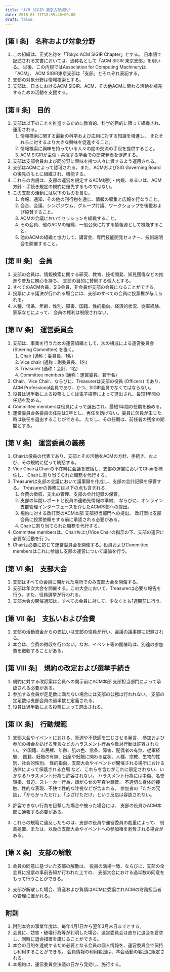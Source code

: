 ```yaml
---
title: "ACM SIGIR 東京支部規約"
date: 2018-01-17T18:59:40+09:00
draft: false
---
```


## [第 I 条]　名称および対象分野

1. この組織は、正式名称を「Tokyo ACM SIGIR Chapter」とする。
日本語で記述される文書においては、通称名として「ACM SIGIR 東京支部」を用いる。
以後、この内規ではAssociation for Computing Machineryは「ACM」、
ACM SIGIR東京支部は「支部」とそれぞれ表記する。
2. 支部の対象分野は情報検索とする。
3. 支部は、日本におけるACM SIGIR、ACM、その他ACMに関わる活動を補完するための活動を支援する。

## [第 II 条]　目的
1. 支部は以下のことを推進するために教育的、科学的目的に限って組織され、運用される。
    1. 情報検索に関する最新の科学および応用に対する知識を増進し、
またそれらに対するより大きな興味を促進すること。
    2. 情報検索に興味を持っている人々の間の交流の手段を提供すること。
    3. ACM SIGIRが主催・共催する学会での研究発表を促進する。
2. 支部は支部会員および同分野に興味を持つ人々に資するよう運用される。
3. 支部はACMによって認可される。また、ACMおよびSIG Governing Boardの後見のもとに組織され、機能する。
4. これらの内規は、支部の運営を規定するACM規則・内規、あるいは、ACM方針・手続き規定の規約に優先するものではない。
5. この支部の活動には以下のものを含む。
    1. 会報、通知、その他の刊行物を通じ、情報の収集と広報を行なうこと。
    2. 会合、会議、シンポジウム、グループ討議、ワークショップを後援および協賛すること。
    3. ACMの会議においてセッションを組織すること。
    4. その会員、他のACMの組織、一般公衆に対する情報源として機能すること。
    5. 他のACMの組織と協力して、講習会、専門技能開発セミナー、技術説明会を開催すること。

## [第 III 条]　会員
1. 支部の会員は、情報検索に関する研究、教育、技術開発、知見獲得などの推進や普及に関心を持ち、
支部の目的に賛同する個人とする。
2. すべてのACM会員、SIG会員、非会員が支部の会員になることができる。
3. 投票による議決が行われる場合には、支部のすべての会員に投票権が与えられる。
4. 人種、信条、年齢、性別、障害、国籍、性的指向、経済的状況、従軍経験、家系などによって、
会員の権利は制限されない。

## [第 IV 条]　運営委員会
1. 支部は、事業を行うための運営組織として、次の構成による運営委員会 (Steering Committee) を置く。
    1.	Chair (通称：委員長、1名)
    2.	Vice chair (通称：副委員長、1名)
    3.	Treasurer (通称：会計、1名)
    4.	Committee members (通称：運営委員、若干名)
2. Chair、Vice Chair、ならびに、Treasurerは支部の役員 (Officers) であり、ACM Professional会員であり、かつ、SIGIR会員でなくてはならない。
3. 役員は過半数による投票もしくは電子投票によって選出され、最短1年間の任期を務める。
4. Committee membersは役員によって選出され、最短1年間の任期を務める。
5. 運営委員会各委員の任期は2年とし、再任を妨げない。委員に欠員が生じた時は後任を選出することができる。
ただし、その任期は、前任者の残余の期間とする。

## [第 V 条]　運営委員の義務

1. Chairは役員の代表であり、支部とその活動をACMの方針、手続き、および、その規約に従って統括する。
2. Vice ChairはChairの不在時に会議を統括し、支部の運営においてChairを補佐し、
Chairに割り当てられた職務を代行する。
3. Treasurerは支部の会議において議事録を作成し、支部の会計記録を保管する。
Treasurerの義務には以下の点も含まれる．
    1. 会費の徴収、支出の管理、支部の会計記録の保管。
    2. 支部の年間レポートと役員の連絡先情報の準備、
    ならびに、オンライン支部管理インターフェースを介したACM本部への提出。
    3. 規約に対する改訂案のACM本部 支部担当部門への提出。
    改訂案は支部会員に投票依頼をする前に承認される必要がある。
    4. Chairに割り当てられた職務を代行する。
4. Committee membersは、ChairおよびVice Chairの指示の下、支部の運営に必要な活動を行う。
5. Chairは必要に応じて運営委員会を開催する。役員およびCommittee membersはこれに参加し支部の運営について議論を行う。

## [第 VI 条]　支部大会
1. 支部はすべての会員に開かれた場所でのみ支部大会を開催する。
2. 支部は年次大会を開催する。この大会において、Treasurerは必要な報告を行う。また、役員選挙が行われる。
3. 支部大会の開催通知は、すべての会員に対して、少なくとも1週間前に行う。

## [第 VII 条]　支払いおよび会費
1. 支部の活動資金からの支払いは支部の役員が行い、会議の議事録に記録される。
2. 本会は、会費の徴収を行わない。なお、イベント等の開催時は、別途の参加費を徴収することがある。

## [第 VIII 条]　規約の改定および選挙手続き
1. 規約に対する改訂案は会員への開示前にACM本部 支部担当部門によって承認される必要がある。
2. 参加する会員が定足数に満たない場合には支部の公務は行われない。
支部の定足数は支部会員の過半数と定義される。
3. 役員は過半数による投票によって選出される。

## [第 IX 条]　行動規範
1. 支部大会やイベントにおける、脅迫や不快感を生じさせる発言、
参加および参加の機会を妨げる発言などのハラスメント行為や敵対行動は許容されない。
外国籍、市民権、年齢、肌の色、信条、障害、配偶者の有無、従軍経験、
国籍、妊娠の有無、出産や妊娠に関わる症状、人種、宗教、生物的性別、社会的性別、
性的指向、支部大会やイベントが開催される場所における法律によって保護される立場
など、これらを含むがこれに限定されない、いかなるハラスメント行為も許容されない。
ハラスメント行為には中傷、名誉毀損、脅迫、ストーカー行為、嫌がらせの写真や録音、
不適切な身体的接触、性的な表現、不快で性的な注視などが含まれる。
参加者の「ただの冗談」、「からかっただけ」、「ふざけただけ」という反応は容認されない。

2. 許容できない行為を目撃した場合や被った場合には、
支部の役員かACM本部に通報する必要がある。

3. これらの規範に違反したものは、支部の役員や運営委員の裁量によって、
制裁処置、または、以後の支部大会やイベントへの参加権を剥奪される場合がある。

## [第 X 条]　支部の解散
1. 会員の同意に基づいた支部の解散は、
役員の満場一致、ならびに、支部の全会員に投票の事前告知が行われた上での、
支部大会における過半数の同意をもって行うことができる。

2. 支部が解散した場合、資産および負債はACMに委譲されACMの財務担当者の管理に置かれる。

## 附則
1. 附則本会の事業年度は、毎年4月1日から翌年3月末日までとする。
2. 会員に、妨害・破壊行為等が判明した場合、運営委員会は直ちに退会を要求し、同時に退会措置を講じることができる。
3. 本会の目的を達成するため必要となる会員の個人情報を、運営委員会で保持し利用することができる。
会員情報の利用範囲は、本会活動の範囲に限定される。
4. 本規約は、運営委員会決議の日から発効し、施行する。

